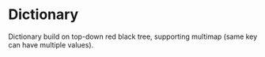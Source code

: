 # Dictionary
Dictionary build on top-down red black tree, supporting multimap (same key can have multiple values).